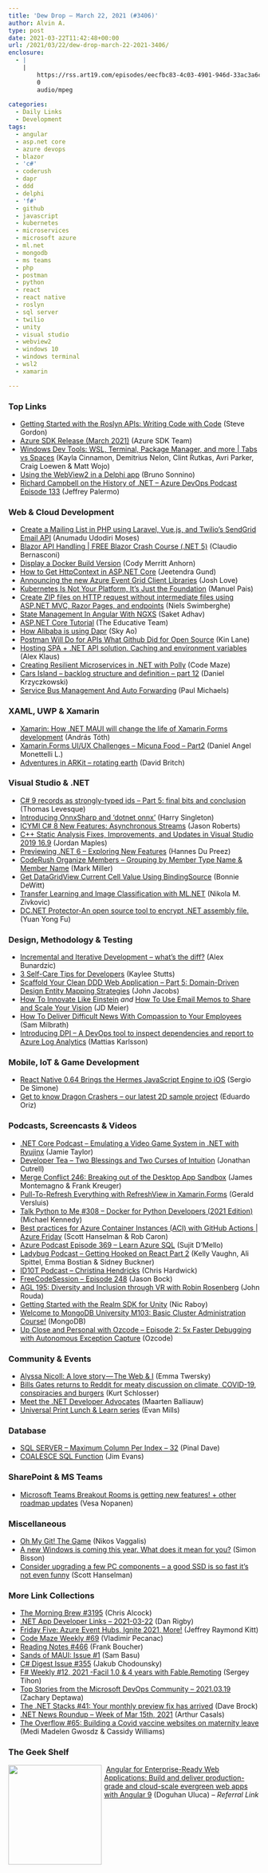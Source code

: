 ```yaml
---
title: 'Dew Drop – March 22, 2021 (#3406)'
author: Alvin A.
type: post
date: 2021-03-22T11:42:48+00:00
url: /2021/03/22/dew-drop-march-22-2021-3406/
enclosure:
  - |
    |
        https://rss.art19.com/episodes/eecfbc83-4c03-4901-946d-33ac3a6c48b8.mp3
        0
        audio/mpeg
        
categories:
  - Daily Links
  - Development
tags:
  - angular
  - asp.net core
  - azure devops
  - blazor
  - 'c#'
  - coderush
  - dapr
  - ddd
  - delphi
  - 'f#'
  - github
  - javascript
  - kubernetes
  - microservices
  - microsoft azure
  - ml.net
  - mongodb
  - ms teams
  - php
  - postman
  - python
  - react
  - react native
  - roslyn
  - sql server
  - twilio
  - unity
  - visual studio
  - webview2
  - windows 10
  - windows terminal
  - wsl2
  - xamarin

---
```

### <a name="top"></a>Top Links

  * <a href="https://www.stevejgordon.co.uk/getting-started-with-the-roslyn-apis-writing-code-with-code" target="_blank" rel="noopener">Getting Started with the Roslyn APIs: Writing Code with Code</a> (Steve Gordon)
  * <a href="https://devblogs.microsoft.com/azure-sdk/march-release-2021/?WT.mc_id=DOP-MVP-4025064" target="_blank" rel="noopener">Azure SDK Release (March 2021)</a> (Azure SDK Team)
  * <a href="https://channel9.msdn.com/Shows/Tabs-vs-Spaces/Windows-Dev-Tools-WSL-Terminal-Package-Manager-and-more?WT.mc_id=channel9-twitter-cda" target="_blank" rel="noopener">Windows Dev Tools: WSL, Terminal, Package Manager, and more | Tabs vs Spaces</a> (Kayla Cinnamon, Demitrius Nelon, Clint Rutkas, Avri Parker, Craig Loewen & Matt Wojo)
  * <a href="https://blogs.msmvps.com/bsonnino/2021/03/20/using-the-webview2-in-a-delphi-app/" target="_blank" rel="noopener">Using the WebView2 in a Delphi app</a> (Bruno Sonnino)
  * <a href="http://azuredevopspodcast.clear-measure.com/richard-campbell-on-the-history-of-net-episode-133" target="_blank" rel="noopener">Richard Campbell on the History of .NET &#8211; Azure DevOps Podcast Episode 133</a> (Jeffrey Palermo)



### <a name="web"></a>Web & Cloud Development

  * <a href="https://www.twilio.com/blog/create-mailing-list-php-laravel-vue-js-twilio-sendgrid-email-api" target="_blank" rel="noopener">Create a Mailing List in PHP using Laravel, Vue.js, and Twilio&#8217;s SendGrid Email API</a> (Anumadu Udodiri Moses)
  * <a href="https://www.claudiobernasconi.ch/2021/03/20/blazor-api-handling/" target="_blank" rel="noopener">Blazor API Handling | FREE Blazor Crash Course (.NET 5)</a> (Claudio Bernasconi)
  * <a href="https://codyanhorn.tech/blog/2021/03/19/Display-a-Docker-Build-Version.html" target="_blank" rel="noopener">Display a Docker Build Version</a> (Cody Merritt Anhorn)
  * <a href="https://www.telerik.com/blogs/how-to-get-httpcontext-asp-net-core" target="_blank" rel="noopener">How to Get HttpContext in ASP.NET Core</a> (Jeetendra Gund)
  * <a href="https://devblogs.microsoft.com/azure-sdk/event-grid-ga/?WT.mc_id=DOP-MVP-4025064" target="_blank" rel="noopener">Announcing the new Azure Event Grid Client Libraries</a> (Josh Love)
  * <a href="https://www.infoq.com/articles/kubernetes-successful-adoption-foundation/?utm_campaign=infoq_content&utm_source=infoq&utm_medium=feed&utm_term=global" target="_blank" rel="noopener">Kubernetes Is Not Your Platform, It&#8217;s Just the Foundation</a> (Manuel Pais)
  * <a href="https://swimburger.net/blog/dotnet/create-zip-files-on-http-request-without-intermediate-files-using-aspdotnet-mvc-razor-pages-and-endpoints" target="_blank" rel="noopener">Create ZIP files on HTTP request without intermediate files using ASP.NET MVC, Razor Pages, and endpoints</a> (Niels Swimberghe)
  * <a href="https://www.c-sharpcorner.com/article/state-management-in-angular-with-ngxs/" target="_blank" rel="noopener">State Management In Angular With NGXS</a> (Saket Adhav)
  * <a href="https://codeburst.io/asp-net-core-tutorial-8327f9339df2?source=rss----61061eb0c96b---4" target="_blank" rel="noopener">ASP.NET Core Tutorial</a> (The Educative Team)
  * <a href="https://blog.dapr.io/posts/2021/03/19/how-alibaba-is-using-dapr/" target="_blank" rel="noopener">How Alibaba is using Dapr</a> (Sky Ao)
  * <a href="http://apievangelist.com/2021/03/20/postman-will-do-for-apis-what-github-did-for-open-source/" target="_blank" rel="noopener">Postman Will Do for APIs What Github Did for Open Source</a> (Kin Lane)
  * <a href="https://alex-klaus.com/hosting-spa-in-dotnet/" target="_blank" rel="noopener">Hosting SPA + .NET API solution. Caching and environment variables</a> (Alex Klaus)
  * <a href="https://code-maze.com/creating-resilient-microservices-in-net-with-polly/" target="_blank" rel="noopener">Creating Resilient Microservices in .NET with Polly</a> (Code Maze)
  * <a href="https://daniel-krzyczkowski.github.io/Cars-Island-Backlog-Structure-And-Definition/" target="_blank" rel="noopener">Cars Island – backlog structure and definition &#8211; part 12</a> (Daniel Krzyczkowski)
  * <a href="https://www.pmichaels.net/2021/03/20/service-bus-management-and-auto-forwarding/?utm_source=rss&utm_medium=rss&utm_campaign=service-bus-management-and-auto-forwarding" target="_blank" rel="noopener">Service Bus Management And Auto Forwarding</a> (Paul Michaels)



### <a name="silverlight"></a>XAML, UWP & Xamarin

  * <a href="https://www.banditoth.hu/2021/03/19/xamarin-how-net-maui-will-change-the-life-of-xamarin-forms-development/?utm_source=rss&utm_medium=rss&utm_campaign=xamarin-how-net-maui-will-change-the-life-of-xamarin-forms-development" target="_blank" rel="noopener">Xamarin: How .NET MAUI will change the life of Xamarin.Forms development</a> (András Tóth)
  * <a href="https://danielmonettelli.github.io/posts/xamarin-forms-ui-ux-challenges-micuna-food_part2/" target="_blank" rel="noopener">Xamarin.Forms UI/UX Challenges &#8211; Micuna Food &#8211; Part2</a> (Daniel Angel Monettelli L.)
  * <a href="http://www.davidbritch.com/2021/03/adventures-in-arkit-rotating-earth.html" target="_blank" rel="noopener">Adventures in ARKit &#8211; rotating earth</a> (David Britch)



### <a name="dotnet"></a>Visual Studio & .NET

  * <a href="https://thomaslevesque.com/2021/03/19/csharp-9-records-as-strongly-typed-ids-part-5-final-bits-and-conclusion/" target="_blank" rel="noopener">C# 9 records as strongly-typed ids &#8211; Part 5: final bits and conclusion</a> (Thomas Levesque)
  * <a href="http://nietras.com/2021/03/20/introducing-onnxsharp/" target="_blank" rel="noopener">Introducing OnnxSharp and ‘dotnet onnx’</a> (Harry Singleton)
  * <a href="http://dontcodetired.com/blog/post/ICYMI-C-8-New-Features-Asynchronous-Streams" target="_blank" rel="noopener">ICYMI C# 8 New Features: Asynchronous Streams</a> (Jason Roberts)
  * <a href="https://devblogs.microsoft.com/cppblog/static-analysis-fixes-improvements-and-updates-in-visual-studio-2019-16-9/?WT.mc_id=DOP-MVP-4025064" target="_blank" rel="noopener">C++ Static Analysis Fixes, Improvements, and Updates in Visual Studio 2019 16.9</a> (Jordan Maples)
  * <a href="https://www.developer.com/net/net/preview-.net-6-new-features.html" target="_blank" rel="noopener">Previewing .NET 6 &#8211; Exploring New Features</a> (Hannes Du Preez)
  * <a href="https://community.devexpress.com/blogs/markmiller/archive/2021/03/19/coderush-organize-members-grouping-by-member-type-name-amp-member-name.aspx" target="_blank" rel="noopener">CodeRush Organize Members &#8211; Grouping by Member Type Name & Member Name</a> (Mark Miller)
  * <a href="https://geek-goddess-bonnie.blogspot.com/2021/03/get-datagridview-current-cell-value.html" target="_blank" rel="noopener">Get DataGridView Current Cell Value Using BindingSource</a> (Bonnie DeWitt)
  * <a href="https://rubikscode.net/2021/03/22/transfer-learning-and-image-classification-with-ml-net/" target="_blank" rel="noopener">Transfer Learning and Image Classification with ML.NET</a> (Nikola M. Zivkovic)
  * <a href="https://www.codeproject.com/Articles/5297759/DC-NET-Protector-An-open-source-tool-to-encrypt-NE" target="_blank" rel="noopener">DC.NET Protector-An open source tool to encrypt .NET assembly file.</a> (Yuan Yong Fu)



### <a name="design"></a>Design, Methodology & Testing

  * <a href="https://wsbctechnicalblog.github.io/incremental-and-iterative-development.html" target="_blank" rel="noopener">Incremental and Iterative Development – what’s the diff?</a> (Alex Bunardzic)
  * <a href="https://kaylee.codes/blog/3-self-care-tips-for-developers" target="_blank" rel="noopener">3 Self-Care Tips for Developers</a> (Kaylee Stutts)
  * <a href="https://blog.jacobsdata.com/2021/03/22/scaffold-your-clean-ddd-web-application-part-5-domain-driven-design-entity-mapping-strategies" target="_blank" rel="noopener">Scaffold Your Clean DDD Web Application &#8211; Part 5: Domain-Driven Design Entity Mapping Strategies</a> (John Jacobs)
  * <a href="https://jdmeier.com/how-to-innovate-like-einstein/" target="_blank" rel="noopener">How To Innovate Like Einstein</a> _and_ <a href="https://jdmeier.com/how-to-use-email-memos/" target="_blank" rel="noopener">How To Use Email Memos to Share and Scale Your Vision</a> (JD Meier)
  * <a href="https://blog.trello.com/difficult-news-with-compassion" target="_blank" rel="noopener">How To Deliver Difficult News With Compassion to Your Employees</a> (Sam Milbrath)
  * <a href="https://www.devlead.se/posts/2021/2021-03-20-introducing-dpi" target="_blank" rel="noopener">Introducing DPI &#8211; A DevOps tool to inspect dependencies and report to Azure Log Analytics</a> (Mattias Karlsson)



### <a name="mobile"></a>Mobile, IoT & Game Development

  * <a href="https://www.infoq.com/news/2021/03/react-native-064-hermes/?utm_campaign=infoq_content&utm_source=infoq&utm_medium=feed&utm_term=global" target="_blank" rel="noopener">React Native 0.64 Brings the Hermes JavaScript Engine to iOS</a> (Sergio De Simone)
  * <a href="https://blogs.unity3d.com/2021/03/19/get-to-know-dragon-crashers-our-latest-2d-sample-project/" target="_blank" rel="noopener">Get to know Dragon Crashers – our latest 2D sample project</a> (Eduardo Oriz)



### <a name="podcasts"></a>Podcasts, Screencasts & Videos

  * <a href="https://dotnetcore.show/episode-72-emulating-a-video-game-system-in-net-with-ryujinx/" target="_blank" rel="noopener">.NET Core Podcast &#8211; Emulating a Video Game System in .NET with Ryujinx</a> (Jamie Taylor)
  * <a href="https://developertea.simplecast.com/episodes/two-blessings-and-two-curses-of-intuition-uFuSsYEa" target="_blank" rel="noopener">Developer Tea &#8211; Two Blessings and Two Curses of Intuition</a> (Jonathan Cutrell)
  * <a href="http://www.mergeconflict.fm/246" target="_blank" rel="noopener">Merge Conflict 246: Breaking out of the Desktop App Sandbox</a> (James Montemagno & Frank Kreuger)
  * <a href="https://www.youtube.com/watch?v=wYoOhc24WMk" target="_blank" rel="noopener">Pull-To-Refresh Everything with RefreshView in Xamarin.Forms</a> (Gerald Versluis)
  * <a href="https://talkpython.fm/episodes/show/308/docker-for-python-developers-2021-edition" target="_blank" rel="noopener">Talk Python to Me #308 &#8211; Docker for Python Developers (2021 Edition)</a> (Michael Kennedy)
  * <a href="https://channel9.msdn.com/Shows/Azure-Friday/Best-practices-for-Azure-Container-Instances-ACI-with-GitHub-Actions?WT.mc_id=DOP-MVP-4025064" target="_blank" rel="noopener">Best practices for Azure Container Instances (ACI) with GitHub Actions | Azure Friday</a> (Scott Hanselman & Rob Caron)
  * <a href="http://azpodcast.azurewebsites.net/post/Episode-369-Learn-Azure-SQL" target="_blank" rel="noopener">Azure Podcast Episode 369 &#8211; Learn Azure SQL</a> (Sujit D&#8217;Mello)
  * <a href="https://www.ladybug.dev/episodes/getting-hooked-on-react-part-2" target="_blank" rel="noopener">Ladybug Podcast &#8211; Getting Hooked on React Part 2</a> (Kelly Vaughn, Ali Spittel, Emma Bostian & Sidney Buckner)
  * <a href="https://rss.art19.com/episodes/eecfbc83-4c03-4901-946d-33ac3a6c48b8.mp3" target="_blank" rel="noopener">ID10T Podcast &#8211; Christina Hendricks</a> (Chris Hardwick)
  * <a href="http://www.youtube.com/watch?v=Eyi70S0EPh4" target="_blank" rel="noopener">FreeCodeSession &#8211; Episode 248</a> (Jason Bock)
  * <a href="https://www.ageekleader.com/agl-195-diversity-and-inclusion-through-vr-with-robin-rosenberg/" target="_blank" rel="noopener">AGL 195: Diversity and Inclusion through VR with Robin Rosenberg</a> (John Rouda)
  * <a href="http://www.youtube.com/watch?v=df2qo8G2ZfU" target="_blank" rel="noopener">Getting Started with the Realm SDK for Unity</a> (Nic Raboy)
  * <a href="http://www.youtube.com/watch?v=6TudY6LjxlA" target="_blank" rel="noopener">Welcome to MongoDB University M103: Basic Cluster Administration Course!</a> (MongoDB)
  * <a href="http://www.youtube.com/watch?v=rjyqCNfHcns" target="_blank" rel="noopener">Up Close and Personal with Ozcode – Episode 2: 5x Faster Debugging with Autonomous Exception Capture</a> (Ozcode)



### <a name="events"></a>Community & Events

  * <a href="https://blog.angular.io/alyssa-nicoll-a-love-story-the-web-i-e89f22f5001a?source=rss----447683c3d9a3---4" target="_blank" rel="noopener">Alyssa Nicoll: A love story — The Web & I</a> (Emma Twersky)
  * <a href="https://www.geekwire.com/2021/bills-gates-returns-reddit-meaty-discussion-climate-covid-19-conspiracies-burgers/" target="_blank" rel="noopener">Bills Gates returns to Reddit for meaty discussion on climate, COVID-19, conspiracies and burgers</a> (Kurt Schlosser)
  * <a href="https://blog.jetbrains.com/dotnet/2021/03/22/meet-the-net-developer-advocates/" target="_blank" rel="noopener">Meet the .NET Developer Advocates</a> (Maarten Balliauw)
  * <a href="https://techcommunity.microsoft.com/t5/universal-print-blog/universal-print-lunch-amp-learn-series/ba-p/2222831?WT.mc_id=DOP-MVP-4025064" target="_blank" rel="noopener">Universal Print Lunch & Learn series</a> (Evan Mills)



### <a name="sql"></a>Database

  * <a href="https://blog.sqlauthority.com/2021/03/22/sql-server-maximum-column-per-index-32/?utm_source=rss&utm_medium=rss&utm_campaign=sql-server-maximum-column-per-index-32" target="_blank" rel="noopener">SQL SERVER – Maximum Column Per Index – 32</a> (Pinal Dave)
  * <a href="http://feedproxy.google.com/~r/MSSQLTips-LatestSqlServerTips/~3/knoIvkRESPI/" target="_blank" rel="noopener">COALESCE SQL Function</a> (Jim Evans)



### <a name="sp"></a>SharePoint & MS Teams

  * <a href="https://myteamsday.com/2021/03/19/breakout-rooms-and-roadmap/" target="_blank" rel="noopener">Microsoft Teams Breakout Rooms is getting new features! + other roadmap updates</a> (Vesa Nopanen)



### <a name="misc"></a>Miscellaneous

  * <a href="http://www.i-programmer.info/news/90-tools/14431-oh-my-git-the-game.html" target="_blank" rel="noopener">Oh My Git! The Game</a> (Nikos Vaggalis)
  * <a href="https://www.techrepublic.com/article/a-new-windows-is-coming-this-year-what-does-it-mean-for-you/" target="_blank" rel="noopener">A new Windows is coming this year. What does it mean for you?</a> (Simon Bisson)
  * <a href="http://feeds.hanselman.com/~/647255106/0/scotthanselman~Consider-upgrading-a-few-PC-components-a-good-SSD-is-so-fast-its-not-even-funny" target="_blank" rel="noopener">Consider upgrading a few PC components &#8211; a good SSD is so fast it&#8217;s not even funny</a> (Scott Hanselman)



### <a name="links"></a>More Link Collections

  * <a href="http://feedproxy.google.com/~r/ReflectivePerspective/~3/Zq0a-LXvn48/" target="_blank" rel="noopener">The Morning Brew #3195</a> (Chris Alcock)
  * <a href="https://links.danrigby.com/2021/03/app-developer-links-2021-03-22/" target="_blank" rel="noopener">.NET App Developer Links &#8211; 2021-03-22</a> (Dan Rigby)
  * <a href="https://techcommunity.microsoft.com/t5/microsoft-mvp-award-program-blog/friday-five-azure-event-hubs-ignite-2021-more/ba-p/2218186?WT.mc_id=DOP-MVP-4025064" target="_blank" rel="noopener">Friday Five: Azure Event Hubs, Ignite 2021, More!</a> (Jeffrey Raymond Kitt)
  * <a href="https://code-maze.com/code-maze-weekly-69/" target="_blank" rel="noopener">Code Maze Weekly #69</a> (Vladimir Pecanac)
  * <a href="http://www.frankysnotes.com/2021/03/reading-notes-466.html" target="_blank" rel="noopener">Reading Notes #466</a> (Frank Boucher)
  * <a href="https://www.telerik.com/blogs/sands-of-maui-issue-1" target="_blank" rel="noopener">Sands of MAUI: Issue #1</a> (Sam Basu)
  * <a href="http://feedproxy.google.com/~r/digest-csharp/~3/pou8VLjQlDs/355" target="_blank" rel="noopener">C# Digest Issue #355</a> (Jakub Chodounsky)
  * <a href="https://sergeytihon.com/2021/03/20/f-weekly-12-2021/" target="_blank" rel="noopener">F# Weekly #12, 2021 -Facil 1.0 & 4 years with Fable.Remoting</a> (Sergey Tihon)
  * <a href="https://devblogs.microsoft.com/devops/top-stories-from-the-microsoft-devops-community-2021-03-19/?WT.mc_id=DOP-MVP-4025064" target="_blank" rel="noopener">Top Stories from the Microsoft DevOps Community – 2021.03.19</a> (Zachary Deptawa)
  * <a href="https://daveabrock.com/2021/03/20/dotnet-stacks-41" target="_blank" rel="noopener">The .NET Stacks #41: Your monthly preview fix has arrived</a> (Dave Brock)
  * <a href="https://www.infoq.com/news/2021/03/dotnet-news-roundup-mar15-2021/?utm_campaign=infoq_content&utm_source=infoq&utm_medium=feed&utm_term=global" target="_blank" rel="noopener">.NET News Roundup &#8211; Week of Mar 15th, 2021</a> (Arthur Casals)
  * <a href="https://stackoverflow.blog/2021/03/19/the-overflow-65-building-a-covid-vaccine-websites-on-maternity-leave/" target="_blank" rel="noopener">The Overflow #65: Building a Covid vaccine websites on maternity leave</a> (Medi Madelen Gwosdz & Cassidy Williams)



### <a name="shelf"></a>The Geek Shelf

<a href="https://www.amazon.com/Angular-Enterprise-Ready-Web-Applications-production-grade/dp/1838648801/?tag=amavin-20" target="_blank" rel="noopener"><img loading="lazy" decoding="async" width="187" height="200" align="left" style="margin: 0px 5px 0px 0px; border: 0px currentcolor; border-image: none; float: left; display: inline; background-image: none;" src="https://m.media-amazon.com/images/I/71fiiAQP72L._AC_UL320_.jpg" border="0" /></a>&nbsp;<a href="https://www.amazon.com/Angular-Enterprise-Ready-Web-Applications-production-grade/dp/1838648801/?tag=amavin-20" target="_blank" rel="noopener">Angular for Enterprise-Ready Web Applications: Build and deliver production-grade and cloud-scale evergreen web apps with Angular 9</a> (Doguhan Uluca) _&#8211; Referral Link_